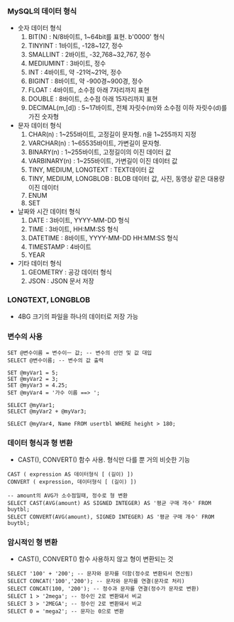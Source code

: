 ### MySQL의 데이터 형식

- 숫자 데이터 형식
  1. BIT(N) : N/8바이트, 1~64bit를 표현. b'0000' 형식
  2. TINYINT : 1바이트, -128~127, 정수
  3. SMALLINT : 2바이트, -32,768~32,767, 정수
  4. MEDIUMINT : 3바이트, 정수
  5. INT : 4바이트, 약 -21억~21억, 정수
  6. BIGINT : 8바이트, 약 -900경~900경, 정수
  7. FLOAT : 4바이트, 소수점 아래 7자리까지 표현 
  8. DOUBLE : 8바이트, 소수점 아래 15자리까지 표현
  9. DECIMAL(m,[d]) : 5~17바이트, 전체 자릿수(m)와 소수점 이하 자릿수(d)를 가진 숫자형
- 문자 데이터 형식
  1. CHAR(n) : 1~255바이트, 고정길이 문자형. n을 1~255까지 지정
  2. VARCHAR(n) : 1~65535바이트, 가변길이 문자형. 
  3. BINARY(n) : 1~255바이트, 고정길이의 이진 데이터 값
  4. VARBINARY(n) : 1~255바이트, 가변길이 이진 데이터 값
  5. TINY, MEDIUM, LONGTEXT : TEXT데이터 값
  6. TINY, MEDIUM, LONGBLOB : BLOB 데이터 값, 사진, 동영상 같은 대용량 이진 데이터
  7. ENUM
  8. SET
- 날짜와 시간 데이터 형식
  1. DATE : 3바이트, YYYY-MM-DD 형식
  2. TIME : 3바이트, HH:MM:SS 형식
  3. DATETIME : 8바이트, YYYY-MM-DD HH:MM:SS 형식
  4. TIMESTAMP : 4바이트
  5. YEAR
- 기타 데이터 형식
  1. GEOMETRY : 공강 데이터 형식
  2. JSON : JSON 문서 저장



### LONGTEXT, LONGBLOB

- 4BG 크기의 파일을 하나의 데이터로 저장 가능



### 변수의 사용

```MYSQL
SET @변수이름 = 변수이ㅡ 값; -- 변수의 선언 및 값 대입
SELECT @변수이름; -- 변수의 값 출력

SET @myVar1 = 5;
SET @myVar2 = 3;
SET @myVar3 = 4.25;
SET @myVar4 = '가수 이름 ==> ';

SELECT @myVar1;
SELECT @myVar2 + @myVar3;

SELECT @myVar4, Name FROM usertbl WHERE height > 180;
```



### 데이터 형식과 형 변환

- CAST(), CONVERT() 함수 사용. 형식만 다를 뿐 거의 비슷한 기능

```mysql
CAST ( expression AS 데이터형식 [ (길이) ])
CONVERT ( expression, 데이터형식 [ (길이) ])

-- amount의 AVG가 소수점일때, 정수로 형 변환
SELECT CAST(AVG(amount) AS SIGNED INTEGER) AS '평균 구매 개수' FROM buytbl;
SELECT CONVERT(AVG(amount), SIGNED INTEGER) AS '평균 구매 개수' FROM buytbl;
```



### 암시적인 형 변환

- CAST(), CONVERT() 함수 사용하지 않고 형이 변환되는 것

```mysql
SELECT '100' + '200'; -- 문자와 문자를 더함(정수로 변환되서 연산됨)
SELECT CONCAT('100','200'); -- 문자와 문자를 연결(문자로 처리)
SELECT CONCAT(100, '200'); -- 정수과 문자를 연결(정수가 문자로 변환)
SELECT 1 > '2mega'; -- 정수인 2로 변환돼서 비교
SELECT 3 > '2MEGA'; -- 정수인 2로 변환돼서 비교
SELECT 0 = 'mega2'; -- 문자는 0으로 변환
```